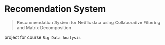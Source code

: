 # Recomendation System

> Recommendation System for Netflix data using Collaborative Filtering and Matrix Decomposition

project for course `Big Data Analysis`